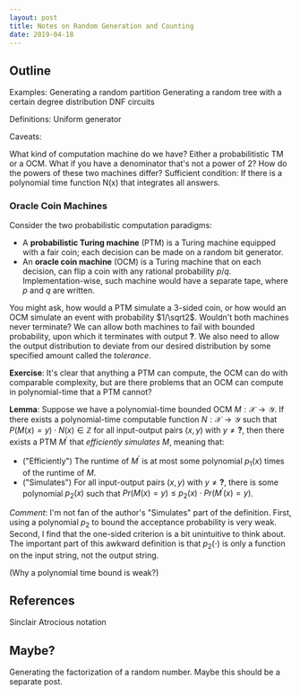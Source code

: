 ```yaml
---
layout: post
title: Notes on Random Generation and Counting
date: 2019-04-18
---
```


## Outline

Examples:
	Generating a random partition
	Generating a random tree with a certain degree distribution
	DNF circuits

Definitions:
	Uniform generator

Caveats:

What kind of computation machine do we have? Either a probabilitistic TM or a OCM.
	What if you have a denominator that's not a power of 2?
	How do the powers of these two machines differ?
		Sufficient condition: If there is a polynomial time function N(x) that integrates all answers. 



### Oracle Coin Machines

Consider the two probabilistic computation paradigms:
 * A **probabilistic Turing machine** (PTM) is a Turing machine equipped with a fair coin; each decision can be made on a random bit generator.
 * An **oracle coin machine** (OCM) is a Turing machine that on each decision, can flip a coin with any rational probability $p/q$. Implementation-wise, such machine would have a separate tape, where $p$ and $q$ are written.

You might ask, how would a PTM simulate a 3-sided coin, or how would an OCM simulate an event with probability $1/\sqrt2$. Wouldn't both machines never terminate? We can allow both machines to fail with bounded probability, upon which it terminates with output $\mathbf{?}$. We also need to allow the output distribution to deviate from our desired distribution by some specified amount called the *tolerance*. 

**Exercise**: It's clear that anything a PTM can compute, the OCM can do with comparable complexity, but are there problems that an OCM can compute in polynomial-time that a PTM cannot?

**Lemma**: Suppose we have a polynomial-time bounded OCM $M: \mathcal{X} \to \mathcal{Y}$. If there exists a polynomial-time computable function $N: \mathcal{X}\to\mathcal{Y}$ such that $P(M(x)=y)\cdot N(x)\in \mathbb{Z}$ for all input-output pairs $(x,y)$ with $y\neq \mathbf{?}$, then there exists a PTM $M^\prime$ that *efficiently simulates* $M$, meaning that:

 * ("Efficiently") The runtime of $M^\prime$ is at most some polynomial $p_1(x)$ times of the runtime of $M$.
 * ("Simulates") For all input-output pairs $(x,y)$ with $y\neq \mathbf{?}$, there is some polynomial $p_2(x)$ such that $Pr(M(x)=y) \le p_2(x)\cdot Pr(M^\prime(x)=y)$.

*Comment*: I'm not fan of the author's "Simulates" part of the definition. First, using a polynomial $p_2$ to bound the acceptance probability is very weak. Second, I find that the one-sided criterion is a bit unintuitive to think about. The important part of this awkward definition is that $p_2(\cdot)$ is only a function on the input string, not the output string.

(Why a polynomial time bound is weak?) 



## References

Sinclair
	Atrocious notation

## Maybe?

Generating the factorization of a random number.
	Maybe this should be a separate post.